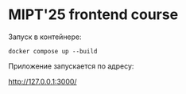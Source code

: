 # MIPT'25 frontend course

Запуск в контейнере:

```
docker compose up --build
```

Приложение запускается по адресу:

http://127.0.0.1:3000/
